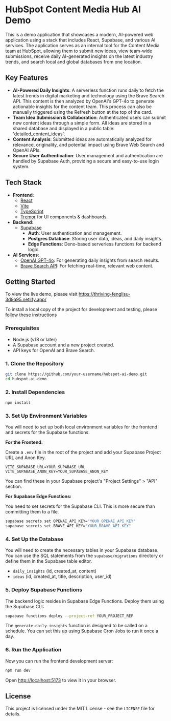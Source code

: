 # HubSpot Content Media Hub AI Demo

This is a demo application that showcases a modern, AI-powered web application using a stack that includes React, Supabase, and various AI services. The application serves as an internal tool for the Content Media team at HubSpot, allowing them to submit new ideas, view team-wide submissions, receive daily AI-generated insights on the latest industry trends, and search local and global databases from one location.

## Key Features

-   **AI-Powered Daily Insights**: A serverless function runs daily to fetch the latest trends in digital marketing and technology using the Brave Search API. This content is then analyzed by OpenAI's GPT-4o to generate actionable insights for the content team. This process can also be manually triggered using the Refresh button at the top of the card.
-   **Team Idea Submission & Collaboration**: Authenticated users can submit new content ideas through a simple form. All ideas are stored in a shared database and displayed in a public table: 'detailed_content_ideas'.
-   **Content Analysis**: Submitted ideas are automatically analyzed for relevance, originality, and potential impact using Brave Web Search and OpenAI APIs.
-   **Secure User Authentication**: User management and authentication are handled by Supabase Auth, providing a secure and easy-to-use login system.

## Tech Stack

-   **Frontend**:
    -   [React](https://reactjs.org/)
    -   [Vite](https://vitejs.dev/)
    -   [TypeScript](https://www.typescriptlang.org/)
    -   [Tremor](https://www.tremor.so/) for UI components & dashboards.
-   **Backend**:
    -   [Supabase](https://supabase.io/)
        -   **Auth**: User authentication and management.
        -   **Postgres Database**: Storing user data, ideas, and daily insights.
        -   **Edge Functions**: Deno-based serverless functions for backend logic.
-   **AI Services**:
    -   [OpenAI GPT-4o](https://openai.com/gpt-4o/): For generating daily insights from search results.
    -   [Brave Search API](https://brave.com/search/api/): For fetching real-time, relevant web content.

## Getting Started

To view the live demo, please visit https://thriving-fenglisu-3d9a95.netlify.app/

To install a local copy of the project for development and testing, please follow these instructions

### Prerequisites

-   Node.js (v18 or later)
-   A Supabase account and a new project created.
-   API keys for OpenAI and Brave Search.

### 1. Clone the Repository

```bash
git clone https://github.com/your-username/hubspot-ai-demo.git
cd hubspot-ai-demo
```

### 2. Install Dependencies

```bash
npm install
```

### 3. Set Up Environment Variables

You will need to set up both local environment variables for the frontend and secrets for the Supabase functions.

**For the Frontend:**

Create a `.env` file in the root of the project and add your Supabase Project URL and Anon Key.

```
VITE_SUPABASE_URL=YOUR_SUPABASE_URL
VITE_SUPABASE_ANON_KEY=YOUR_SUPABASE_ANON_KEY
```

You can find these in your Supabase project's "Project Settings" > "API" section.

**For Supabase Edge Functions:**

You need to set secrets for the Supabase CLI. This is more secure than committing them to a file.

```bash
supabase secrets set OPENAI_API_KEY="YOUR_OPENAI_API_KEY"
supabase secrets set BRAVE_API_KEY="YOUR_BRAVE_API_KEY"
```

### 4. Set Up the Database

You will need to create the necessary tables in your Supabase database. You can use the SQL statements from the `supabase/migrations` directory or define them in the Supabase table editor.

-   `daily_insights` (id, created_at, content)
-   `ideas` (id, created_at, title, description, user_id)

### 5. Deploy Supabase Functions

The backend logic resides in Supabase Edge Functions. Deploy them using the Supabase CLI:

```bash
supabase functions deploy --project-ref YOUR_PROJECT_REF
```

The `generate-daily-insights` function is designed to be called on a schedule. You can set this up using Supabase Cron Jobs to run it once a day.

### 6. Run the Application

Now you can run the frontend development server:

```bash
npm run dev
```

Open [http://localhost:5173](http://localhost:5173) to view it in your browser.

## License

This project is licensed under the MIT License - see the `LICENSE` file for details.

